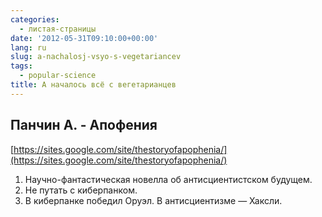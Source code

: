 ```yaml
---
categories:
  - листая-страницы
date: '2012-05-31T09:10:00+00:00'
lang: ru
slug: a-nachalosj-vsyo-s-vegetariancev
tags:
  - popular-science
title: А началось всё с вегетарианцев
---
```



## Панчин А. - Апофения  
[https://sites.google.com/site/thestoryofapophenia/](https://sites.google.com/site/thestoryofapophenia/)  

1. Научно-фантастическая новелла об антисциентистском будущем.  
2. Не путать с киберпанком.  
3. В киберпанке победил Оруэл. В антисциентизме — Хаксли.